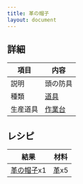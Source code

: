 ```yaml
---
title: 革の帽子
layout: document
---
```

## 詳細

|項目|内容|
|---|---|
|説明|頭の防具|
|種類|[道具](道具)|
|生産道具|[作業台](作業台)|

## レシピ

|結果|材料|
|---|---|
|[革の帽子](革の帽子)x1|[革](革)x5|
